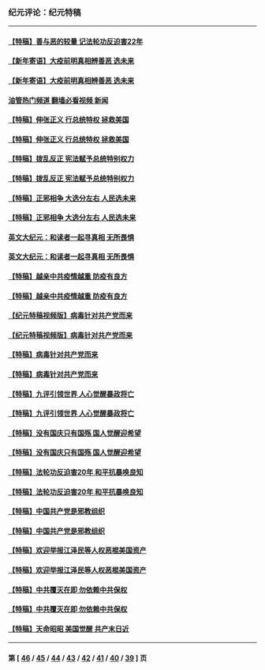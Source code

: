 ### 纪元评论：纪元特稿
---
#### [【特稿】善与恶的较量 记法轮功反迫害22年](../../pages/nsc424/n13086597.md?09280330) 
#### [【新年寄语】大疫前明真相辨善恶 选未来](../../pages/nsc424/n12660855.md?09280330) 
#### [【新年寄语】大疫前明真相辨善恶 选未来](../../pages/nsc424/n12660855.md?09280330) 
#### [油管热门频道 翻墙必看视频 新闻](ok?09280330)
#### [【特稿】伸张正义 行总统特权 拯救美国](../../pages/nsc424/n12616806.md?09280330) 
#### [【特稿】伸张正义 行总统特权 拯救美国](../../pages/nsc424/n12616806.md?09280330) 
#### [【特稿】拨乱反正 宪法赋予总统特别权力](../../pages/nsc424/n12598306.md?09280330) 
#### [【特稿】拨乱反正 宪法赋予总统特别权力](../../pages/nsc424/n12598306.md?09280330) 
#### [【特稿】正邪相争 大选分左右 人民选未来](../../pages/nsc424/n12545208.md?09280330) 
#### [【特稿】正邪相争 大选分左右 人民选未来](../../pages/nsc424/n12545208.md?09280330) 
#### [英文大纪元：和读者一起寻真相 无所畏惧](../../pages/nsc424/n12542027.md?09280330) 
#### [英文大纪元：和读者一起寻真相 无所畏惧](../../pages/nsc424/n12542027.md?09280330) 
#### [【特稿】越亲中共疫情越重 防疫有良方](../../pages/nsc424/n12042989.md?09280330) 
#### [【特稿】越亲中共疫情越重 防疫有良方](../../pages/nsc424/n12042989.md?09280330) 
#### [【纪元特稿视频版】病毒针对共产党而来](../../pages/nsc424/n11977328.md?09280330) 
#### [【纪元特稿视频版】病毒针对共产党而来](../../pages/nsc424/n11977328.md?09280330) 
#### [【特稿】病毒针对共产党而来](../../pages/nsc424/n11928818.md?09280330) 
#### [【特稿】病毒针对共产党而来](../../pages/nsc424/n11928818.md?09280330) 
#### [【特稿】九评引领世界 人心觉醒暴政将亡](../../pages/nsc424/n11660496.md?09280330) 
#### [【特稿】九评引领世界 人心觉醒暴政将亡](../../pages/nsc424/n11660496.md?09280330) 
#### [【特稿】没有国庆只有国殇 国人觉醒迎希望](../../pages/nsc424/n11549354.md?09280330) 
#### [【特稿】没有国庆只有国殇 国人觉醒迎希望](../../pages/nsc424/n11549354.md?09280330) 
#### [【特稿】法轮功反迫害20年 和平抗暴唤良知](../../pages/nsc424/n11389135.md?09280330) 
#### [【特稿】法轮功反迫害20年 和平抗暴唤良知](../../pages/nsc424/n11389135.md?09280330) 
#### [【特稿】中国共产党是邪教组织](../../pages/nsc424/n11355551.md?09280330) 
#### [【特稿】中国共产党是邪教组织](../../pages/nsc424/n11355551.md?09280330) 
#### [【特稿】欢迎举报江泽民等人权恶棍美国资产](../../pages/nsc424/n11303040.md?09280330) 
#### [【特稿】欢迎举报江泽民等人权恶棍美国资产](../../pages/nsc424/n11303040.md?09280330) 
#### [【特稿】中共覆灭在即 勿依赖中共保权](../../pages/nsc424/n11278510.md?09280330) 
#### [【特稿】中共覆灭在即 勿依赖中共保权](../../pages/nsc424/n11278510.md?09280330) 
#### [【特稿】天命昭昭 美国觉醒 共产末日近](../../pages/nsc424/n11150259.md?09280330) 

---
#### 第 [ [46](./46.md?09280330) / [45](./45.md?09280330) / [44](./44.md?09280330) / [43](./43.md?09280330) / [42](./42.md?09280330) / [41](./41.md?09280330) / [40](./40.md?09280330) / [39](./39.md?09280330) ] 页
